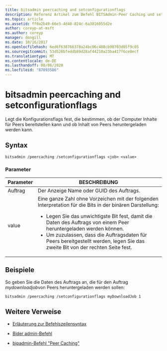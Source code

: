```yaml
---
title: bitsadmin peercaching and setconfigurationflags
description: Referenz Artikel zum Befehl BITSAdmin-Peer Caching und setconfigurationflags, mit dem die Konfigurationsflags festgelegt werden, mit denen festgelegt wird, ob der Computer Inhalte an Peers bereitstellen und Inhalt von Peers herunterladen kann.
ms.topic: article
ms.assetid: ff0a2b49-66e3-4d40-824c-6a3816055d2e
author: coreyp-at-msft
ms.author: coreyp
manager: dongill
ms.date: 10/16/2017
ms.openlocfilehash: 6ed6f638766378a24bc06c488cb90703d05f9c05
ms.sourcegitcommit: 53d526bfeddb89d28af44210a23ba417f6ce0ecf
ms.translationtype: MT
ms.contentlocale: de-DE
ms.lasthandoff: 08/06/2020
ms.locfileid: "87893586"
---
```

# <a name="bitsadmin-peercaching-and-setconfigurationflags"></a>bitsadmin peercaching and setconfigurationflags

Legt die Konfigurationsflags fest, die bestimmen, ob der Computer Inhalte für Peers bereitstellen kann und ob Inhalt von Peers heruntergeladen werden kann.

## <a name="syntax"></a>Syntax

```
bitsadmin /peercaching /setconfigurationflags <job> <value>
```

### <a name="parameters"></a>Parameter

| Parameter | BESCHREIBUNG |
| -------------- | -------------- |
| Auftrag | Der Anzeige Name oder GUID des Auftrags. |
| value | Eine ganze Zahl ohne Vorzeichen mit der folgenden Interpretation für die Bits in der binären Darstellung:<ul><li>Legen Sie das unwichtigste Bit fest, damit die Daten des Auftrags von einem Peer heruntergeladen werden können.</li><li>Um zuzulassen, dass die Auftragsdaten für Peers bereitgestellt werden, legen Sie das zweite Bit von der rechten Seite fest.</li></ul>|

## <a name="examples"></a>Beispiele

So geben Sie die Daten des Auftrags an, die für den Auftrag *mydownloadjob*von Peers heruntergeladen werden sollen:

```
bitsadmin /peercaching /setconfigurationflags myDownloadJob 1
```

## <a name="additional-references"></a>Weitere Verweise

- [Erläuterung zur Befehlszeilensyntax](command-line-syntax-key.md)

- [Bider admin-Befehl](bitsadmin.md)

- [bipadmin-Befehl "Peer Caching"](bitsadmin-peercaching.md)
